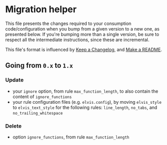 # Migration helper

This file presents the changes required to your consumption code/configuration when you bump
from a given version to a new one, as presented below.
If you're bumping more than a single version, be sure to respect all the intermediate instructions,
since these are incremental.

This file's format is influenced by [Keep a Changelog](https://keepachangelog.com/en/1.0.0/), and
[Make a README](https://www.makeareadme.com/).

## Going from `0.x` to `1.x`

### Update

- your `ignore` option, from rule `max_function_length`, to also contain the content of
`ignore_functions`
- your rule configuration files (e.g. `elvis.config`), by moving `elvis_style` to
`elvis_text_style` for the following rules: `line_length`, `no_tabs`, and `no_trailing_whitespace`

### Delete

- option `ignore_functions`, from rule `max_function_length`
